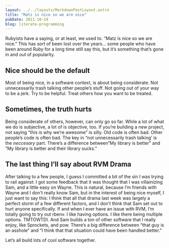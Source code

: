 ```yaml
---
layout: ../../layouts/MarkdownPostLayout.astro
title: "Matz is nice so we are nice"
pubDate: 2011-10-19
blog: literate-programming
---
```



Rubyists have a saying, or at least, we used to. “Matz is nice so we are nice.” This has sort of been lost over the years… some people who have been around Ruby for a long time still say this, but it’s something that’s gone in and out of popularity.

## Nice should be the default

Most of being nice, in a software context, is about being considerate. Not unnecessarily trash talking other people’s stuff. Not going out of your way to be a jerk. Try to be helpful. Treat others how you want to be treated.

## Sometimes, the truth hurts

Being considerate of others, however, can only go so far. While a lot of what we do is subjective, a lot of is objective, too. If you’re building a new project, not saying “this is why we’re awesome” is silly. Old code is often bad. Other people’s code is often bad. The key in “not unnecessarily trash talking’ is the *neccesary* part. There’s a difference between”My library is better" and “My library is better and their library sucks.”

## The last thing I’ll say about RVM Drama

After talking to a few people, I guess I committed a bit of the sin I was trying to rail against: I got some feedback that it was thought that I was villainizing Sam, and a little easy on Wayne. This is natural, because I’m friends with Wayne and I don’t really know Sam, but in the interest of being nice myself, I just want to say this: I think that all that drama last week was largely a perfect storm of a few different factors, and I don’t think that Sam set out to hurt anyone specifically. If and when I ever have an issue with RVM, I’m totally going to try out rbenv. I like having options. I like there being multiple options. TMTOWTDI. And Sam builds a ton of other software that I really enjoy, like Sprockets, and pow. There’s a big difference between “that guy is an asshole” and “I think that that situation could have been handled better.”

Let’s all build lots of cool software together.

